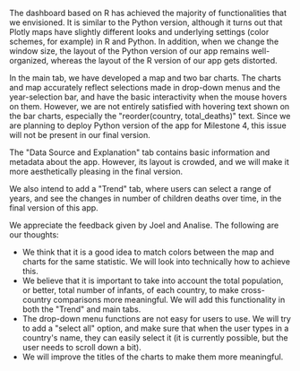The dashboard based on R has achieved the majority of functionalities that we envisioned. It is similar to the Python version, although it turns out that Plotly maps have slightly different looks and underlying settings (color schemes, for example) in R and Python. In addition, when we change the window size, the layout of the Python version of our app remains well-organized, whereas the layout of the R version of our app gets distorted. 

In the main tab, we have developed a map and two bar charts. The charts and map accurately reflect selections made in drop-down menus and the year-selection bar, and have the basic interactivity when the mouse hovers on them. However, we are not entirely satisfied with hovering text shown on the bar charts, especially the "reorder(country, total_deaths)" text. Since we are planning to deploy Python version of the app for Milestone 4, this issue will not be present in our final version. 

The "Data Source and Explanation" tab contains basic information and metadata about the app. However, its layout is crowded, and we will make it more aesthetically pleasing in the final version. 

We also intend to add a "Trend" tab, where users can select a range of years, and see the changes in number of children deaths over time, in the final version of this app. 

We appreciate the feedback given by Joel and Analise. The following are our thoughts:

- We think that it is a good idea to match colors between the map and charts for the same statistic. We will look into technically how to achieve this. 
- We believe that it is important to take into account the total population, or better, total number of infants, of each country, to make cross-country comparisons more meaningful. We will add this functionality in both the "Trend" and main tabs. 
- The drop-down menu functions are not easy for users to use. We will try to add a "select all" option, and make sure that when the user types in a country's name, they can easily select it (it is currently possible, but the user needs to scroll down a bit). 
- We will improve the titles of the charts to make them more meaningful. 
